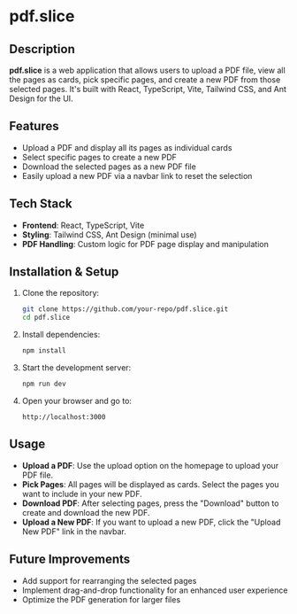 # pdf.slice

## Description

**pdf.slice** is a web application that allows users to upload a PDF file, view all the pages as cards, pick specific pages, and create a new PDF from those selected pages. It's built with React, TypeScript, Vite, Tailwind CSS, and Ant Design for the UI.

## Features

- Upload a PDF and display all its pages as individual cards
- Select specific pages to create a new PDF
- Download the selected pages as a new PDF file
- Easily upload a new PDF via a navbar link to reset the selection

## Tech Stack

- **Frontend**: React, TypeScript, Vite
- **Styling**: Tailwind CSS, Ant Design (minimal use)
- **PDF Handling**: Custom logic for PDF page display and manipulation

## Installation & Setup

1. Clone the repository:
   ```bash
   git clone https://github.com/your-repo/pdf.slice.git
   cd pdf.slice
   ```

2. Install dependencies:
   ```bash
   npm install
   ```

3. Start the development server:
   ```bash
   npm run dev
   ```

4. Open your browser and go to:
   ```
   http://localhost:3000
   ```

## Usage

- **Upload a PDF**: Use the upload option on the homepage to upload your PDF file.
- **Pick Pages**: All pages will be displayed as cards. Select the pages you want to include in your new PDF.
- **Download PDF**: After selecting pages, press the "Download" button to create and download the new PDF.
- **Upload a New PDF**: If you want to upload a new PDF, click the "Upload New PDF" link in the navbar.

## Future Improvements

- Add support for rearranging the selected pages
- Implement drag-and-drop functionality for an enhanced user experience
- Optimize the PDF generation for larger files